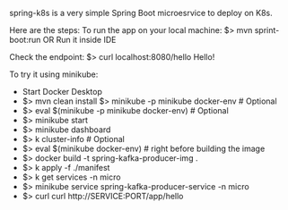 spring-k8s is a very simple Spring Boot microesrvice to deploy on K8s.

Here are the steps:
To run the app on your local machine:
$> mvn sprint-boot:run
OR
Run it inside IDE

Check the endpoint:
$> curl localhost:8080/hello
Hello!


To try it using minikube:
- Start Docker Desktop
- $> mvn clean install
  $> minikube -p minikube docker-env          # Optional
- $> eval $(minikube -p minikube docker-env)  # Optional
- $> minikube start
- $> minikube dashboard
- $> k cluster-info                           # Optional
- $> eval $(minikube docker-env)  # right before building the image
- $> docker build -t spring-kafka-producer-img .
- $> k apply -f ./manifest
- $> k get services -n micro
- $> minikube service spring-kafka-producer-service -n micro
- $> curl curl http://SERVICE:PORT/app/hello


